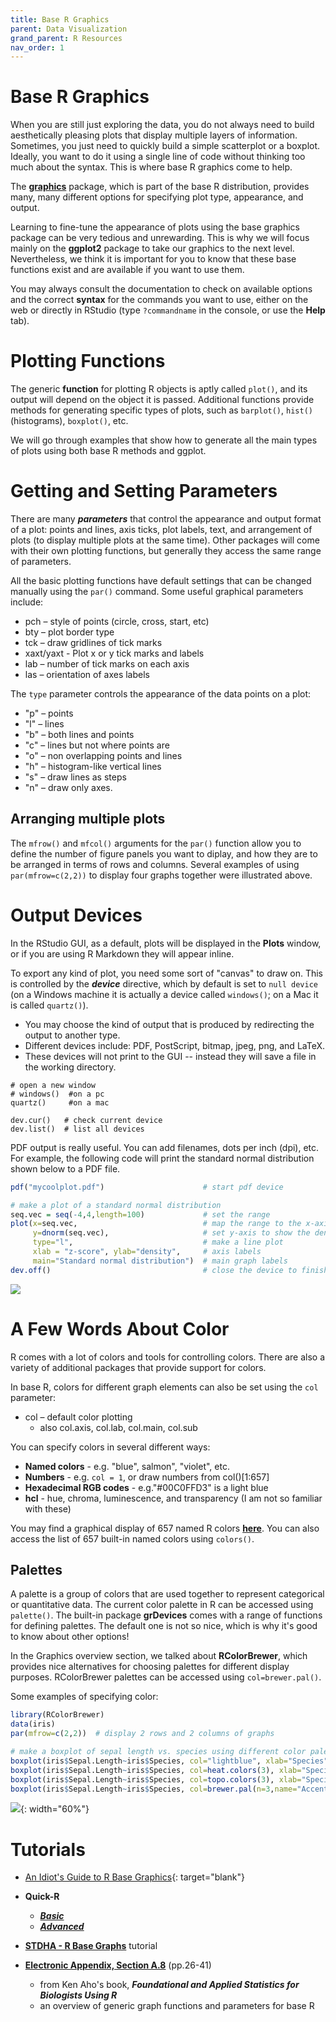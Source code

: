 ```yaml
---
title: Base R Graphics
parent: Data Visualization
grand_parent: R Resources
nav_order: 1
---
```


# Base R Graphics

When you are still just exploring the data, you do not always need to build aesthetically pleasing plots that display multiple layers of information. Sometimes, you just need to quickly build a simple scatterplot or a boxplot. Ideally, you want to do it using a single line of code without thinking too much about the syntax. This is where base R graphics come to help.

The [**graphics**](https://www.rdocumentation.org/packages/graphics/versions/3.6.2) package, which is part of the base R distribution, provides many, many different options for specifying plot type, appearance, and output.

Learning to fine-tune the appearance of plots using the base graphics package can be very tedious and unrewarding. This is why we will focus mainly on the **ggplot2** package to take our graphics to the next level. Nevertheless, we think it is important for you to know that these base functions exist and are available if you want to use them.

You may always consult the documentation to check on available options and the correct **syntax** for the commands you want to use, either on the web or directly in RStudio (type `?commandname` in the console, or use the **Help** tab).


# Plotting Functions

The generic **function** for plotting R objects is aptly called `plot()`, and its output will depend on the object it is passed. Additional functions provide methods for generating specific types of plots, such as `barplot()`, `hist()` (histograms), ``boxplot()``, etc.

We will go through examples that show how to generate all the main types of plots using both base R methods and ggplot.


# Getting and Setting Parameters

There are many ***parameters*** that control the appearance and output format of a plot: points and lines, axis ticks, plot labels, text, and arrangement of plots (to display multiple plots at the same time). Other packages will come with their own plotting functions, but generally they access the same range of parameters.

All the basic plotting functions have default settings that can be changed manually using the `par()` command. Some useful graphical parameters include:

+ pch – style of points (circle, cross, start, etc)
+ bty – plot border type
+ tck – draw gridlines of tick marks
+ xaxt/yaxt - Plot x or y tick marks and labels
+ lab – number of tick marks on each axis
+ las – orientation of axes labels

The `type` parameter controls the appearance of the data points on a plot:

+ "p" – points
+ "l" – lines
+ "b" – both lines and points
+ "c" – lines but not where points are
+ "o" – non overlapping points and lines
+ "h" – histogram-like vertical lines
+ "s" – draw lines as steps
+ "n" – draw only axes.

## Arranging multiple plots

The `mfrow()` and `mfcol()` arguments for the `par()` function allow you to define the number of
figure panels you want to diplay, and how they are to be arranged in terms of rows and columns. Several examples of using `par(mfrow=c(2,2))` to display four graphs together were illustrated above.


# Output Devices

In the RStudio GUI, as a default, plots will be displayed in the **Plots** window, or if you are using R Markdown they will appear inline.

To export any kind of plot, you need some sort of "canvas" to draw on. This is controlled by the ***device*** directive, which by default is set to `null device` (on a Windows machine it is actually a device called `windows()`; on a Mac it is called `quartz()`).

+ You may choose the kind of output that is produced by redirecting the output to another type.
+ Different devices include: PDF, PostScript, bitmap, jpeg, png, and LaTeX.
+ These devices will not print to the GUI -- instead they will save a file in the working directory.

```{r}
# open a new window
# windows()  #on a pc
quartz()     #on a mac

dev.cur()   # check current device
dev.list()  # list all devices
```

PDF output is really useful. You can add filenames, dots per inch (dpi), etc. For example, the following code will print the standard normal distribution shown below to a PDF file.

```r
pdf("mycoolplot.pdf")                      # start pdf device

# make a plot of a standard normal distribution
seq.vec = seq(-4,4,length=100)             # set the range     
plot(x=seq.vec,                            # map the range to the x-axis
     y=dnorm(seq.vec),                     # set y-axis to show the density
     type="l",                             # make a line plot
     xlab = "z-score", ylab="density",     # axis labels
     main="Standard normal distribution")  # main graph labels
dev.off()                                  # close the device to finish
```

![](Images/std_norm.png)


# A Few Words About Color

R comes with a lot of colors and tools for controlling colors. There are also a variety of additional packages
that provide support for colors.

In base R, colors for different graph elements can also be set using the `col` parameter:

+ col – default color plotting
  + also col.axis, col.lab, col.main, col.sub

You can specify colors in several different ways:

+ **Named colors** - e.g. "blue", salmon", "violet", etc.
+ **Numbers** - e.g. `col = 1`, or draw numbers from col()[1:657]
+ **Hexadecimal RGB codes** - e.g."#00C0FFD3" is a light blue
+ **hcl** - hue, chroma, luminescence, and transparency (I am not so familiar with these)

You may find a graphical display of 657 named R colors [**here**](https://www.datanovia.com/en/blog/awesome-list-of-657-r-color-names/). You can also access the list of 657 built-in named colors using `colors()`.


## Palettes

A palette is a group of colors that are used together to represent categorical or quantitative data.
The current color palette in R can be accessed using `palette()`.
The built-in package **grDevices** comes with a range of functions for defining palettes.
The default one is not so nice, which is why it's good to know about other options!

In the Graphics overview section, we talked about **RColorBrewer**, which provides
nice alternatives for choosing palettes for different display purposes.
RColorBrewer palettes can be accessed using `col=brewer.pal()`.

Some examples of specifying color:

```r
library(RColorBrewer)
data(iris)
par(mfrow=c(2,2))  # display 2 rows and 2 columns of graphs

# make a boxplot of sepal length vs. species using different color palettes
boxplot(iris$Sepal.Length~iris$Species, col="lightblue", xlab="Species", ylab="Sepal Length")
boxplot(iris$Sepal.Length~iris$Species, col=heat.colors(3), xlab="Species", ylab="Sepal Length")
boxplot(iris$Sepal.Length~iris$Species, col=topo.colors(3), xlab="Species", ylab="Sepal Length")
boxplot(iris$Sepal.Length~iris$Species, col=brewer.pal(n=3,name="Accent"), xlab="Species", ylab="Sepal Length")
```

![](Images/iris_boxplots_color.png){: width="60%"}


# Tutorials

+ [An Idiot's Guide to R Base Graphics](https://rstudio-pubs-static.s3.amazonaws.com/7953_4e3efd5b9415444ca065b1167862c349.html){: target="blank"}

+ **Quick-R**
  - [***Basic***](https://www.statmethods.net/graphs/index.html)     
  - [***Advanced***](https://www.statmethods.net/advgraphs/index.html)
+ [**STDHA - R Base Graphs**](http://www.sthda.com/english/wiki/r-base-graphs) tutorial
+ [**Electronic Appendix, Section A.8**](https://drive.google.com/file/d/0BxPAku5Rir7LRXZ1YTN6ZkdIWDg/view?usp=sharing&resourcekey=0-qWCk3At5SA6zTWLIjadAaQ) (pp.26-41)
  - from Ken Aho's book, ***Foundational and Applied Statistics for Biologists Using R***
  - an overview of generic graph functions and parameters for base R

